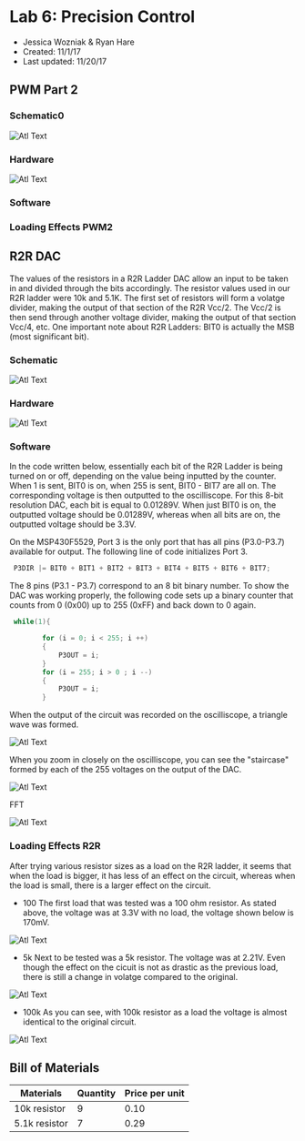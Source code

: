 # Lab 6: Precision Control
* Jessica Wozniak & Ryan Hare
* Created: 11/1/17
* Last updated: 11/20/17

## PWM Part 2


### Schematic0
![Atl Text](https://github.com/RU09342/lab-6taking-control-over-your-embedded-life-rj/blob/master/Photos/Schematic_LPF.PNG)

### Hardware

![Atl Text](https://github.com/RU09342/lab-6taking-control-over-your-embedded-life-rj/blob/master/Photos/20171201_174819.jpg)
### Software


### Loading Effects PWM2

## R2R DAC
The values of the resistors in a R2R Ladder DAC allow an input to be taken in and divided through the bits accordingly. The resistor values used 
in our R2R ladder were 10k and 5.1K.   The first set of resistors will form a volatge divider, making the output of that section of the R2R Vcc/2. 
The Vcc/2 is then send through another voltage divider, making the output of that section Vcc/4, etc. One important note about R2R Ladders: 
BIT0 is actually the MSB (most significant bit). 


### Schematic


![Atl Text](https://github.com/RU09342/lab-6taking-control-over-your-embedded-life-rj/blob/master/Photos/R2R_Ladder.PNG)

### Hardware 


![Atl Text]()

### Software
In the code written below, essentially each bit of the R2R Ladder is being turned on or off, depending on the value being inputted by the counter.
When 1 is sent, BIT0 is on, when 255 is sent, BIT0 - BIT7 are all on. The corresponding voltage is then outputted to the oscilliscope. For this 8-bit
resolution DAC, each bit is equal to 0.01289V. When just BIT0 is on, the outputted voltage should be 0.01289V, whereas when all bits are on, the 
outputted voltage should be 3.3V.


On the MSP430F5529, Port 3 is the only port that has all pins (P3.0-P3.7) available for output. The following line of code initializes Port 3.
```C
 P3DIR |= BIT0 + BIT1 + BIT2 + BIT3 + BIT4 + BIT5 + BIT6 + BIT7;
```
The 8 pins (P3.1 - P3.7) correspond to an 8 bit binary number. To show the DAC was working properly, the following code sets up a binary counter that 
counts from 0 (0x00) up to 255 (0xFF) and back down to 0 again.  
```C
 while(1){

        for (i = 0; i < 255; i ++)
        {
            P3OUT = i;
        }
        for (i = 255; i > 0 ; i --)
        {
            P3OUT = i;
        }
```
When the output of the circuit was recorded on the oscilliscope, a triangle wave was formed.


![Atl Text](https://github.com/RU09342/lab-6taking-control-over-your-embedded-life-rj/blob/master/Photos/r2r_ladder_right.png)


When you zoom in closely on the oscilliscope, you can see the "staircase" formed by each of the 255 voltages on the output of the DAC. 


![Atl Text](https://github.com/RU09342/lab-6taking-control-over-your-embedded-life-rj/blob/master/Photos/r2r_ladder_zoomed_2.png)


FFT


![Atl Text](https://github.com/RU09342/lab-6taking-control-over-your-embedded-life-rj/blob/master/Photos/fft_r2r.png)


### Loading Effects R2R
After trying various resistor sizes as a load on the R2R ladder, it seems that when the load is bigger, it has less of an effect on the circuit,
whereas when the load is small, there is a larger effect on the circuit. 
* 100
The first load that was tested was a 100 ohm resistor. As stated above, the voltage was at 3.3V with no load, the voltage shown below is 170mV. 


![Atl Text](https://github.com/RU09342/lab-6taking-control-over-your-embedded-life-rj/blob/master/Photos/100%20ohm.png)

* 5k
Next to be tested was a 5k resistor. The voltage was at 2.21V. Even though the effect on the cicuit is not as drastic as the previous load, there is still a 
change in volatge compared to the original. 


![Atl Text](https://github.com/RU09342/lab-6taking-control-over-your-embedded-life-rj/blob/master/Photos/5k%20ohm.png)

* 100k
As you can see, with 100k resistor as a load the voltage is almost identical to the original circuit.


![Atl Text](https://github.com/RU09342/lab-6taking-control-over-your-embedded-life-rj/blob/master/Photos/100k%20ohm.png)

## Bill of Materials
Materials    | Quantity | Price per unit |
-------------|----------|----------------|
10k resistor |     9    |      0.10      |
5.1k resistor|     7    |      0.29      |


